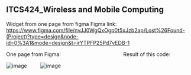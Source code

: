 ## ITCS424_Wireless and Mobile Computing
Widget from one page from figma
Figma link: https://www.figma.com/file/nvJJ0WgQxOgp0t5xJzb2ap/Lost%26Found-(Project)?type=design&node-id=0%3A1&mode=design&t=irYTPFP25Pd7vEDB-1


One page from Figma:                   &nbsp; &nbsp; &nbsp; &nbsp; &nbsp; &nbsp; &nbsp; &nbsp; &nbsp;                &nbsp; &nbsp; &nbsp; &nbsp;                      &nbsp; &nbsp; &nbsp; &nbsp;            &nbsp; &nbsp; &nbsp; &nbsp;                                                      Result of this code:


![image](https://github.com/qndska/Widgetfromfigma/assets/106175374/60256b7a-2141-4040-baaa-08b75c530890)         &nbsp; &nbsp; &nbsp; &nbsp;                             ![image](https://github.com/qndska/Widgetfromfigma/assets/106175374/e0153af6-78c1-426a-89f0-99b85fe0557e)
